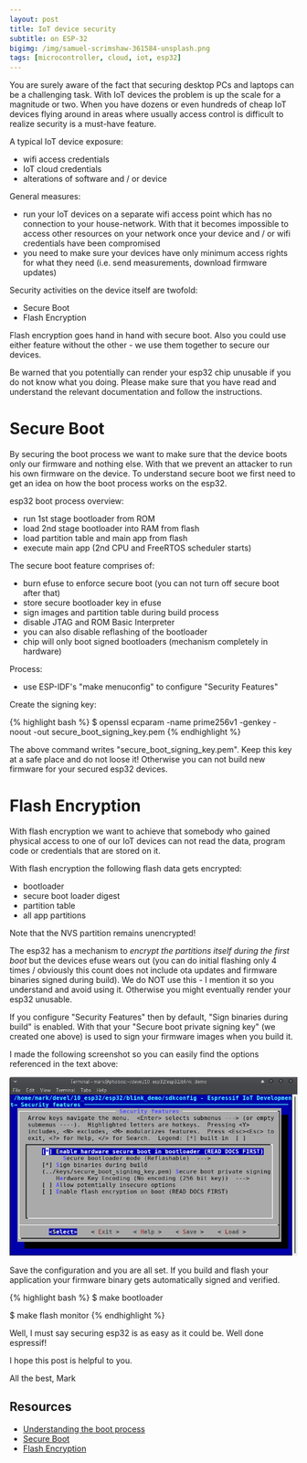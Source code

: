 ```yaml
---
layout: post
title: IoT device security
subtitle: on ESP-32
bigimg: /img/samuel-scrimshaw-361584-unsplash.png
tags: [microcontroller, cloud, iot, esp32]
---
```


You are surely aware of the fact that securing desktop PCs and laptops can be a challenging task. With IoT devices the problem is up the scale for a magnitude or two. When you have dozens or even hundreds of cheap IoT devices flying around in areas where usually access control is difficult to realize security is a must-have feature.

A typical IoT device exposure:

* wifi access credentials
* IoT cloud credentials
* alterations of software and / or device

General measures:

* run your IoT devices on a separate wifi access point which has no connection to your house-network. With that it becomes impossible to access other resources on your network once your device and / or wifi credentials have been compromised
* you need to make sure your devices have only minimum access rights for what they need (i.e. send measurements, download firmware updates)

Security activities on the device itself are twofold:

* Secure Boot
* Flash Encryption

Flash encryption goes hand in hand with secure boot. Also you could use either feature without the other - we use them together to secure our devices.

Be warned that you potentially can render your esp32 chip unusable if you do not know what you doing. Please make sure that you have read and understand the relevant documentation and follow the instructions.


# Secure Boot

By securing the boot process we want to make sure that the device boots only our firmware and nothing else. With that we prevent an attacker to run his own firmware on the device. To understand secure boot we first need to get an idea on how the boot process works on the esp32.

esp32 boot process overview:

* run 1st stage bootloader from ROM
* load 2nd stage bootloader into RAM from flash
* load partition table and main app from flash
* execute main app (2nd CPU and FreeRTOS scheduler starts)

The secure boot feature comprises of:

* burn efuse to enforce secure boot (you can not turn off secure boot after that)
* store secure bootloader key in efuse
* sign images and partition table during build process
* disable JTAG and ROM Basic Interpreter
* you can also disable reflashing of the bootloader
* chip will only boot signed bootloaders (mechanism completely in hardware)

Process:

* use ESP-IDF's "make menuconfig" to configure "Security Features"

Create the signing key:

{% highlight bash %}
$ openssl ecparam -name prime256v1 -genkey -noout -out secure_boot_signing_key.pem
{% endhighlight %}

The above command writes "secure_boot_signing_key.pem". Keep this key at a safe place and do not loose it! Otherwise you can not build new firmware for your secured esp32 devices.


# Flash Encryption

With flash encryption we want to achieve that somebody who gained physical access to one of our IoT devices can not read the data, program code or credentials that are stored on it.

With flash encryption the following flash data gets encrypted:

* bootloader
* secure boot loader digest
* partition table
* all app partitions

Note that the NVS partition remains unencrypted!

The esp32 has a mechanism to *encrypt the partitions itself during the first boot* but the devices efuse wears out (you can do initial flashing only 4 times / obviously this count does not include ota updates and firmware binaries signed during build). We do NOT use this - I mention it so you understand and avoid using it. Otherwise you might eventually render your esp32 unusable. 

If you configure "Security Features" then by default, "Sign binaries during build" is enabled. With that your "Secure boot private signing key" (we created one above) is used to sign your firmware images when you build it.

I made the following screenshot so you can easily find the options referenced in the text above:

![Screenshot make menuconfig](/media/esp_secure_boot_flash/screenshot_make_menuconfig.png)

Save the configuration and you are all set. If you build and flash your application your firmware binary gets automatically signed and verified.

{% highlight bash %}
$ make bootloader

$ make flash monitor
{% endhighlight %}

Well, I must say securing esp32 is as easy as it could be. Well done espressif!



I hope this post is helpful to you.

All the best, Mark


## Resources

* [Understanding the boot process](https://docs.espressif.com/projects/esp-idf/en/latest/api-guides/general-notes.html#application-startup-flow)
* [Secure Boot](https://docs.espressif.com/projects/esp-idf/en/latest/security/secure-boot.html)
* [Flash Encryption](https://docs.espressif.com/projects/esp-idf/en/latest/security/flash-encryption.html)
